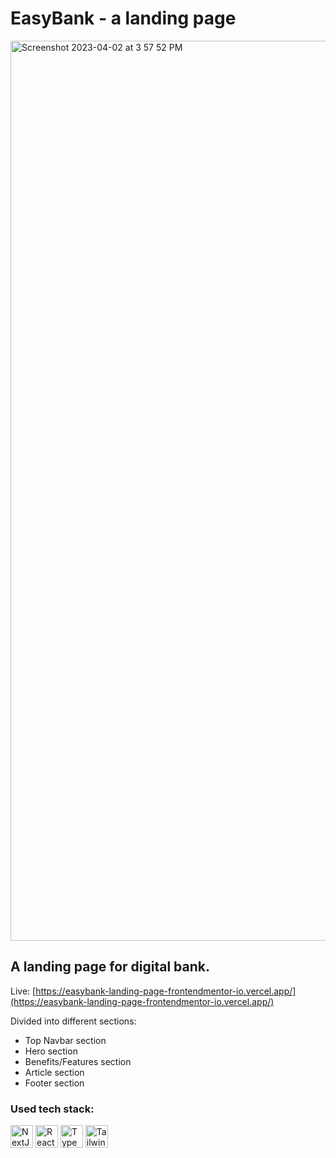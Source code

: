 # EasyBank - a landing page
<img width="1440" alt="Screenshot 2023-04-02 at 3 57 52 PM" src="https://user-images.githubusercontent.com/48400770/229347444-a3cfda92-700f-48d4-a042-9b4248282c7d.png">

## A landing page for digital bank.

Live: [https://easybank-landing-page-frontendmentor-io.vercel.app/](https://easybank-landing-page-frontendmentor-io.vercel.app/)

Divided into different sections: 
- Top Navbar section
- Hero section
- Benefits/Features section
- Article section
- Footer section

### Used tech stack:
<p>
<a href="https://nextjs.org/docs" target="_blank" rel="noreferrer"><img src="https://raw.githubusercontent.com/danielcranney/readme-generator/main/public/icons/skills/nextjs-colored-dark.svg" width="36" height="36" alt="NextJs" /></a>
<a href="https://reactjs.org/" target="_blank" rel="noreferrer"><img src="https://raw.githubusercontent.com/danielcranney/readme-generator/main/public/icons/skills/react-colored.svg" width="36" height="36" alt="React" /></a>
<a href="https://www.typescriptlang.org/" target="_blank" rel="noreferrer"><img src="https://raw.githubusercontent.com/danielcranney/readme-generator/main/public/icons/skills/typescript-colored.svg" width="36" height="36" alt="TypeScript" /></a>
<a href="https://tailwindcss.com/" target="_blank" rel="noreferrer"><img src="https://raw.githubusercontent.com/danielcranney/readme-generator/main/public/icons/skills/tailwindcss-colored.svg" width="36" height="36" alt="TailwindCSS" /></a>
</p>

